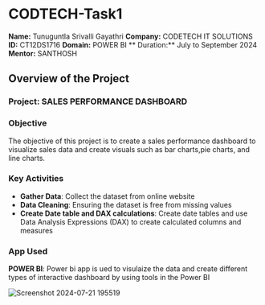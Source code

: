 # CODTECH-Task1
**Name:** Tunuguntla Srivalli Gayathri
**Company:** CODETECH IT SOLUTIONS
**ID:** CT12DS1716
**Domain:** POWER BI
** Duration:** July to September 2024
**Mentor:** SANTHOSH

## Overview of the Project
### Project: SALES PERFORMANCE DASHBOARD

### Objective
The objective of this project is to create a sales performance dashboard to visualize sales data 
and create visuals such as bar charts,pie charts, and line charts.

### Key Activities
- **Gather Data**: Collect the dataset from online website
- **Data Cleaning**: Ensuring the dataset is free from missing values
- **Create Date table and DAX calculations**: Create date tables and use Data Analysis Expressions 
(DAX) to create calculated columns and measures

### App Used
**POWER BI**: Power bi app is ued to visulaize the data and create different types of  interactive dashboard by using tools in the Power BI

![Screenshot 2024-07-21 195519](https://github.com/user-attachments/assets/996d8697-6896-4a85-a2bb-74e37ff8e773)





